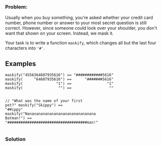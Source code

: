 ### Problem:
<p>Usually when you buy something, you&apos;re asked whether your credit card number, phone number or answer to your most secret question is still correct. However, since someone could look over your shoulder, you don&apos;t want that shown on your screen. Instead, we mask it.</p>
<p>Your task is to write a function <code>maskify</code>, which changes all but the last four characters into <code>&apos;#&apos;</code>.</p>
<h2 id="examples">Examples</h2>
<pre><code class="language-javascript">maskify(<span class="hljs-string">&quot;4556364607935616&quot;</span>) == <span class="hljs-string">&quot;############5616&quot;</span>
maskify(     <span class="hljs-string">&quot;64607935616&quot;</span>) ==      <span class="hljs-string">&quot;#######5616&quot;</span>
maskify(               <span class="hljs-string">&quot;1&quot;</span>) ==                <span class="hljs-string">&quot;1&quot;</span>
maskify(                <span class="hljs-string">&quot;&quot;</span>) ==                 <span class="hljs-string">&quot;&quot;</span>

<span class="hljs-comment">// &quot;What was the name of your first pet?&quot;</span>
maskify(<span class="hljs-string">&quot;Skippy&quot;</span>)                                   == <span class="hljs-string">&quot;##ippy&quot;</span>
maskify(<span class="hljs-string">&quot;Nananananananananananananananana Batman!&quot;</span>) == <span class="hljs-string">&quot;####################################man!&quot;</span></code></pre>
<pre style="display: none;"><code class="language-coffeescript">maskify(<span class="hljs-string">&quot;4556364607935616&quot;</span>) == <span class="hljs-string">&quot;############5616&quot;</span>
maskify(     <span class="hljs-string">&quot;64607935616&quot;</span>) ==      <span class="hljs-string">&quot;#######5616&quot;</span>
maskify(               <span class="hljs-string">&quot;1&quot;</span>) ==                <span class="hljs-string">&quot;1&quot;</span>
maskify(                <span class="hljs-string">&quot;&quot;</span>) ==                 <span class="hljs-string">&quot;&quot;</span>

<span class="hljs-comment"># &quot;What was the name of your first pet?&quot;</span>
maskify(<span class="hljs-string">&quot;Skippy&quot;</span>)                                   == <span class="hljs-string">&quot;##ippy&quot;</span>
maskify(<span class="hljs-string">&quot;Nananananananananananananananana Batman!&quot;</span>) == <span class="hljs-string">&quot;####################################man!&quot;</span></code></pre>
<pre style="display: none;"><code class="language-python">maskify(<span class="hljs-string">&quot;4556364607935616&quot;</span>) == <span class="hljs-string">&quot;############5616&quot;</span>
maskify(     <span class="hljs-string">&quot;64607935616&quot;</span>) ==      <span class="hljs-string">&quot;#######5616&quot;</span>
maskify(               <span class="hljs-string">&quot;1&quot;</span>) ==                <span class="hljs-string">&quot;1&quot;</span>
maskify(                <span class="hljs-string">&quot;&quot;</span>) ==                 <span class="hljs-string">&quot;&quot;</span>

<span class="hljs-comment"># &quot;What was the name of your first pet?&quot;</span>
maskify(<span class="hljs-string">&quot;Skippy&quot;</span>)                                   == <span class="hljs-string">&quot;##ippy&quot;</span>
maskify(<span class="hljs-string">&quot;Nananananananananananananananana Batman!&quot;</span>) == <span class="hljs-string">&quot;####################################man!&quot;</span></code></pre>
<pre style="display: none;"><code class="language-haskell"><span class="hljs-title">maskify</span> <span class="hljs-string">&quot;4556364607935616&quot;</span> == <span class="hljs-string">&quot;############5616&quot;</span>
<span class="hljs-title">maskify</span>      <span class="hljs-string">&quot;64607935616&quot;</span> ==      <span class="hljs-string">&quot;#######5616&quot;</span>
<span class="hljs-title">maskify</span>                <span class="hljs-string">&quot;1&quot;</span> ==                <span class="hljs-string">&quot;1&quot;</span>
<span class="hljs-title">maskify</span>                 <span class="hljs-string">&quot;&quot;</span> ==                 <span class="hljs-string">&quot;&quot;</span>

<span class="hljs-comment">-- &quot;What was the name of your first pet?&quot;</span>
<span class="hljs-title">maskify</span> <span class="hljs-string">&quot;Skippy&quot;</span> == <span class="hljs-string">&quot;##ippy&quot;</span>
<span class="hljs-title">maskify</span> <span class="hljs-string">&quot;Nananananananananananananananana Batman!&quot;</span>
     <span class="hljs-comment">-- &quot;####################################man!&quot;</span></code></pre>
<pre style="display: none;"><code class="language-ruby">maskify(<span class="hljs-string">&apos;4556364607935616&apos;</span>) <span class="hljs-comment"># should return &apos;############5616&apos;</span>
maskify(<span class="hljs-string">&apos;64607935616&apos;</span>)      <span class="hljs-comment"># should return &apos;#######5616&apos;</span>
maskify(<span class="hljs-string">&apos;1&apos;</span>)                <span class="hljs-comment"># should return &apos;1&apos;</span>
maskify(<span class="hljs-string">&apos;&apos;</span>)                 <span class="hljs-comment"># should return &apos;&apos;</span>

<span class="hljs-comment"># &quot;What was the name of your first pet?&quot;</span>
maskify(<span class="hljs-string">&apos;Skippy&apos;</span>)                                   <span class="hljs-comment"># should return &apos;##ippy&apos;</span>
maskify(<span class="hljs-string">&apos;Nananananananananananananananana Batman!&apos;</span>) <span class="hljs-comment"># should return &apos;####################################man!&apos;</span></code></pre>
<pre style="display: none;"><code class="language-csharp">Kata.Maskify(<span class="hljs-string">&apos;4556364607935616&apos;</span>); <span class="hljs-comment">// should return &quot;############5616&quot;</span>
Kata.Maskify(<span class="hljs-string">&apos;64607935616&apos;</span>);      <span class="hljs-comment">// should return &quot;#######5616&quot;</span>
Kata.Maskify(<span class="hljs-string">&apos;1&apos;</span>);                <span class="hljs-comment">// should return &quot;1&quot;</span>
Kata.Maskify(<span class="hljs-string">&apos;&apos;</span>);                 <span class="hljs-comment">// should return &quot;&quot;</span>

<span class="hljs-comment">// &quot;What was the name of your first pet?&quot;</span>
Kata.Maskify(<span class="hljs-string">&apos;Skippy&apos;</span>);                                   <span class="hljs-comment">// should return &quot;##ippy&quot;</span>
Kata.Maskify(<span class="hljs-string">&apos;Nananananananananananananananana Batman!&apos;</span>); <span class="hljs-comment">// should return &quot;####################################man!&quot;</span></code></pre>
<pre style="display: none;"><code class="language-java">Maskify.Maskify(<span class="hljs-string">&quot;4556364607935616&quot;</span>); <span class="hljs-comment">// should return &quot;############5616&quot;</span>
Maskify.Maskify(<span class="hljs-string">&quot;64607935616&quot;</span>);      <span class="hljs-comment">// should return &quot;#######5616&quot;</span>
Maskify.Maskify(<span class="hljs-string">&quot;1&quot;</span>);                <span class="hljs-comment">// should return &quot;1&quot;</span>
Maskify.Maskify(<span class="hljs-string">&quot;&quot;</span>);                 <span class="hljs-comment">// should return &quot;&quot;</span>

<span class="hljs-comment">// &quot;What was the name of your first pet?&quot;</span>
Maskify.Maskify(<span class="hljs-string">&quot;Skippy&quot;</span>);                                   <span class="hljs-comment">// should return &quot;##ippy&quot;</span>
Maskify.Maskify(<span class="hljs-string">&quot;Nananananananananananananananana Batman!&quot;</span>); <span class="hljs-comment">// should return &quot;####################################man!&quot;</span></code></pre>

### Solution